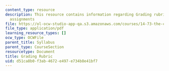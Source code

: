 ```yaml
---
content_type: resource
description: This resource contains information regarding Grading rubric for written
  assignments
file: https://ol-ocw-studio-app-qa.s3.amazonaws.com/courses/14-73-the-challenge-of-world-poverty-spring-2011/d51ca8b0f3ab4672e497e734b8e41bf7_MIT14_73S11_GradRubric.pdf
file_type: application/pdf
learning_resource_types: []
ocw_type: OCWFile
parent_title: Syllabus
parent_type: CourseSection
resourcetype: Document
title: Grading Rubric
uid: d51ca8b0-f3ab-4672-e497-e734b8e41bf7
---
```

